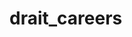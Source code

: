 # drait_careers

<!-- Security scan triggered at 2025-09-02 03:32:39 -->

<!-- Security scan triggered at 2025-09-11 05:41:29 -->

<!-- Security scan triggered at 2025-09-28 15:07:40 -->